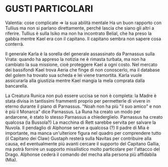 # GUSTI PARTICOLARI

Valentia: cose complicate => la sua abilità mentale
Ha un buon rapporto con Tullius ma non si parlano direttamente, perché lascia che siano gli altri a riferire.
Tullius è sulla Isiko ma non ha incontrato Belial, che ha preso la gabbia mentre Kael era con il capitano. Il capitano sembra non sapere cosa conterrà. 

Il generale Karla è la sorella del generale assassinato da Parnassus sulla Vrata: quando ha appreso la notizia ne è rimasta turbata, ma non ha cambiato la sua missione, cioè proteggere Kael a ogni costo.
Nel mercato dei bassifondi Kael trova Aeria che finge di non conoscerlo, ma il database del golem ha trovato sua scheda e lei viene tramortita. Karla vuole assicurarla alla giustizia mentre Kael mangia la mela comprata dalla bancarella.

La Creatura Runica non può essere uccisa se non è completa: la Madre è stata divisa in tantissimi frammenti proprio per permetterle di vivere in eterno durante il piano di Parnassus.
"Noah non ha più "il suo amico" e non è più il Monarca" dice Parnassus.
La Runa ha creato un modo per andarcene, è stato lo stesso Parnassus a chiederglielo. 
Parnassus ha creato qualcosa (la Bussola?)
La macchina di Rett sarebbe servita per salvare la Nuvola.
Il pendaglio di Alphonse serve a qualcosa (?)
Il padre di Mia è importante, ma manca un'ulteriore figura nel quadro per comprendere tutto (il Capitano dei Claw)
Gustaph resterà sulla Navitas per contribuire alla causa, ed eventualmente più avanti cercare il supporto del Capitano Gallia, ma potrà fornire un supporto missilistico molto particolare per l'attacco del Drago.
Alphonse cederà il comando del mecha alla persona più affidabila (Mia).

